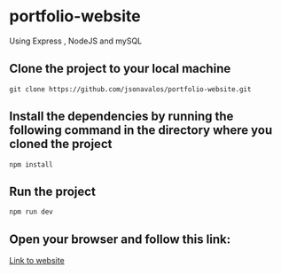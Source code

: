 # portfolio-website
Using Express , NodeJS and mySQL


## Clone the project to your local machine
`git clone https://github.com/jsonavalos/portfolio-website.git` 

## Install the dependencies by running the following command in the directory where you cloned the project
`npm install` 

## Run the project
`npm run dev` 

## Open your browser and follow this link:
[Link to website](http://127.0.0.1:3000/) 
